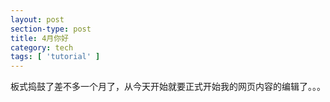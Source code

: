 ```yaml
---
layout: post
section-type: post
title: 4月你好
category: tech
tags: [ 'tutorial' ]
---
```


板式捣鼓了差不多一个月了，从今天开始就要正式开始我的网页内容的编辑了。。。